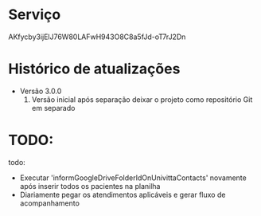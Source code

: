 # Serviço
AKfycby3ijElJ76W80LAFwH943O8C8a5fJd-oT7rJ2Dn

# Histórico de atualizações
- Versão 3.0.0
  1. Versão inicial após separação deixar o projeto como repositório Git em separado
# TODO:
todo:
- Executar 'informGoogleDriveFolderIdOnUnivittaContacts' novamente após inserir todos os pacientes na planilha
- Diariamente pegar os atendimentos aplicáveis e gerar fluxo de acompanhamento

